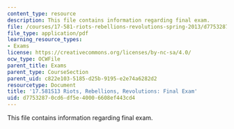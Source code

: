 ```yaml
---
content_type: resource
description: This file contains information regarding final exam.
file: /courses/17-581-riots-rebellions-revolutions-spring-2013/d77532870cd6df5e40006608ef443cd4_MIT17_581S13_FinalExam.pdf
file_type: application/pdf
learning_resource_types:
- Exams
license: https://creativecommons.org/licenses/by-nc-sa/4.0/
ocw_type: OCWFile
parent_title: Exams
parent_type: CourseSection
parent_uid: c822e103-5185-d25b-9195-e2e74a6282d2
resourcetype: Document
title: '17.581S13 Riots, Rebellions, Revolutions: Final Exam'
uid: d7753287-0cd6-df5e-4000-6608ef443cd4
---
```

This file contains information regarding final exam.
